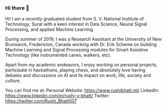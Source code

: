 ### Hi there 👋

Hi! I am a recently graduated student from S. V. National Institute of Technology, Surat with a keen interest in Data Science, Neural Signal Processing, and applied Machine Learning.

During summer of 2019, I was a Research Assistant at the University of New Brunswick, Fredericton, Canada working with Dr. Erik Scheme on building Machine Learning and Signal Processing modules for Smart Assistive Technology (like instrumented canes, walkers, etc).

Apart from my academic endeavors, I enjoy working on personal projects, participate in hackathons, playing chess, and absolutely love having debates and discussions on AI and its impact on work, life, society and culture.

You can find me at:
Personal Website: https://www.rushibhatt.ml/
LinkedIn: https://www.linkedin.com/in/rushi-y-bhatt/
Twitter: https://twitter.com/Rushi_Bhatt007


<!--
**RushiBhatt007/RushiBhatt007** is a ✨ _special_ ✨ repository because its `README.md` (this file) appears on your GitHub profile.

Here are some ideas to get you started:

- 🔭 I’m currently working on ...
- 🌱 I’m currently learning ...
- 👯 I’m looking to collaborate on ...
- 🤔 I’m looking for help with ...
- 💬 Ask me about ...
- 📫 How to reach me: ...
- 😄 Pronouns: ...
- ⚡ Fun fact: ...
-->
